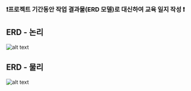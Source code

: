 ### ❗프로젝트 기간동안 작업 결과물(ERD 모델)로 대신하여 교육 일지 작성 ❗


## ERD - 논리

![alt text](image-1.png)

## ERD - 물리

![alt text](<image (1).png>)